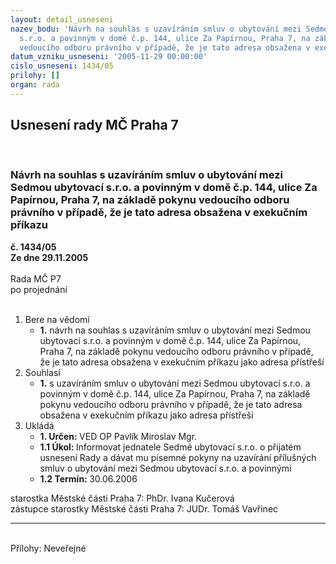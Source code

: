 ```yaml
---
layout: detail_usneseni
nazev_bodu: 'Návrh na souhlas s uzavíráním smluv o ubytování mezi Sedmou ubytovací
  s.r.o. a povinným v domě č.p. 144, ulice Za Papírnou, Praha 7, na základě pokynu
  vedoucího odboru právního v případě, že je tato adresa obsažena v exekučním příkazu '
datum_vzniku_usneseni: '2005-11-29 00:00:00'
cislo_usneseni: 1434/05
prilohy: []
organ: rada
---
```

<div id="ucUsn_pList" class="usn">
	<span><h2>Usnesení rady MČ Praha 7 </h2>
<br></span><div class="standBody">
<span><h3>Návrh na souhlas s uzavíráním smluv o ubytování mezi Sedmou ubytovací s.r.o. a povinným v domě č.p. 144, ulice Za Papírnou, Praha 7, na základě pokynu vedoucího odboru právního v případě, že je tato adresa obsažena v exekučním příkazu </h3></span><div class="center">
		<strong>č. 1434/05</strong><br>
	</div>
<div class="center">
		<strong>Ze dne 29.11.2005</strong><br><br>
	</div>Rada MČ P7<br> po projednání<br><br><ol>
<li>Bere na vědomí<ul><li>
<strong>1.</strong> návrh na souhlas s uzavíráním smluv o ubytování mezi Sedmou ubytovací s.r.o. a povinným v domě č.p. 144, ulice Za Papírnou, Praha 7, na základě pokynu vedoucího odboru právního v případě, že je tato adresa obsažena v exekučním příkazu jako adresa přístřeší </li></ul>
</li>
<li>Souhlasí<ul><li>
<strong>1.</strong> s uzavíráním smluv o ubytování mezi Sedmou ubytovací s.r.o. a povinným v domě č.p. 144, ulice Za Papírnou, Praha 7, na základě pokynu vedoucího odboru právního v případě, že je tato adresa obsažena v exekučním příkazu jako adresa přístřeší   </li></ul>
</li>
<li>Ukládá<ul>
<li>
<strong>1. Určen: </strong>VED OP Pavlík Miroslav Mgr.</li>
<li>
<strong>1.1 Úkol: </strong>Informovat jednatele Sedmé ubytovací s.r.o. o přijatém usnesení Rady a dávat mu písemné pokyny na uzavírání přílušných smluv o ubytování mezi Sedmou ubytovací s.r.o. a povinnými </li>
<li>
<strong>1.2 Termín: </strong>30.06.2006</li>
</ul>
</li>
</ol>starostka Městské části Praha 7: PhDr. Ivana Kučerová<br>zástupce starostky Městské části Praha 7: JUDr. Tomáš Vavřinec <hr>
<br>Přílohy: Neveřejné</div>
</div>